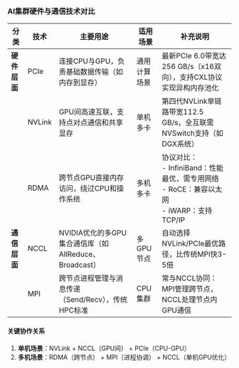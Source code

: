 ### AI集群硬件与通信技术对比

| **分类**       | **技术**   | **主要用途**                                                                 | **适用场景**       | **补充说明**                                                                 |
|----------------|------------|-----------------------------------------------------------------------------|--------------------|-----------------------------------------------------------------------------|
| **硬件层面**   | PCIe       | 连接CPU与GPU，负责基础数据传输（如内存到显存）                                | 通用计算场景       | 最新PCIe 6.0带宽达256 GB/s（x16双向），支持CXL协议实现异构内存池化          |
|                | NVLink     | GPU间高速互联，支持点对点通信和共享显存                                      | 单机多卡           | 第四代NVLink单链路带宽112.5 GB/s，全互联需NVSwitch支持（如DGX系统）         |
|                | RDMA       | 跨节点GPU直接内存访问，绕过CPU和操作系统                                     | 多机多卡           | 协议对比：<br>- InfiniBand：性能最优，需专用网络<br>- RoCE：兼容以太网<br>- iWARP：支持TCP/IP |
| **通信层面**   | NCCL       | NVIDIA优化的多GPU集合通信库（如AllReduce、Broadcast）                        | 多GPU节点          | 自动选择NVLink/PCIe最优路径，比传统MPI快3-5倍                              |
|                | MPI        | 跨节点进程管理与消息传递（Send/Recv），传统HPC标准                           | CPU集群            | 常与NCCL协同：MPI管理跨节点，NCCL处理节点内GPU通信                          |

#### 关键协作关系
1. **单机场景**：NVLink + NCCL（GPU间） + PCIe（CPU-GPU）
2. **多机场景**：RDMA（跨节点） + MPI（进程协调） + NCCL（单机GPU优化）
